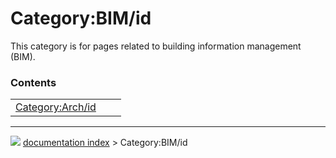# Category:BIM/id
This category is for pages related to building information management (BIM).

### Contents

|     |     |     |
| --- | --- | --- |
| [Category:Arch/id](Category_Arch/id.md) |



---
![](images/Button_right.svg) [documentation index](../README.md) > Category:BIM/id
